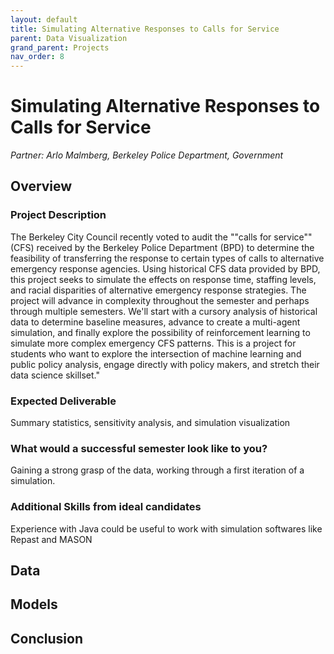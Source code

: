 ```yaml
---
layout: default
title: Simulating Alternative Responses to Calls for Service
parent: Data Visualization
grand_parent: Projects 
nav_order: 8
---
```


# Simulating Alternative Responses to Calls for Service
*Partner: Arlo	Malmberg, Berkeley Police Department, Government*

## Overview
### Project Description
The Berkeley City Council recently voted to audit the ""calls for service"" (CFS) received by the Berkeley Police Department (BPD) to determine the feasibility of transferring the response to certain types of calls to alternative emergency response agencies. Using historical CFS data provided by BPD, this project seeks to simulate the effects on response time, staffing levels, and racial disparities of alternative emergency response strategies.
The project will advance in complexity throughout the semester and perhaps through multiple semesters. We'll start with a cursory analysis of historical data to determine baseline measures, advance to create a multi-agent simulation, and finally explore the possibility of reinforcement learning to simulate more complex emergency CFS patterns.
This is a project for students who want to explore the intersection of machine learning and public policy analysis, engage directly with policy makers, and stretch their data science skillset."

### Expected Deliverable
Summary statistics, sensitivity analysis, and simulation visualization

### What would a successful semester look like to you?
Gaining a strong grasp of the data, working through a first iteration of a simulation.

### Additional Skills from ideal candidates
Experience with Java could be useful to work with simulation softwares like Repast and MASON

## Data

## Models

## Conclusion


```python

```
